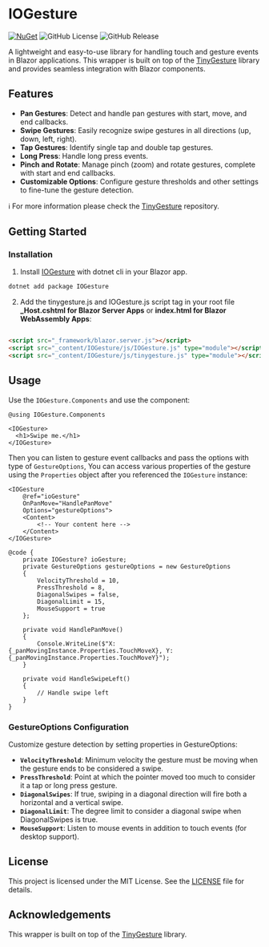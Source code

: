 # IOGesture
[![NuGet](https://img.shields.io/nuget/dt/IOGesture?logo=nuget)](https://www.nuget.org/packages/IOGesture)
![GitHub License](https://img.shields.io/github/license/iolitetech/IOGesture)
![GitHub Release](https://img.shields.io/github/v/release/iolitetech/IOGesture)


A lightweight and easy-to-use library for handling touch and gesture events in Blazor applications. This wrapper is built on top of the [TinyGesture](https://github.com/sciactive/tinygesture) library and provides seamless integration with Blazor components.

## Features
- **Pan Gestures**: Detect and handle pan gestures with start, move, and end callbacks.
- **Swipe Gestures**: Easily recognize swipe gestures in all directions (up, down, left, right).
- **Tap Gestures**: Identify single tap and double tap gestures.
- **Long Press**: Handle long press events.
- **Pinch and Rotate**: Manage pinch (zoom) and rotate gestures, complete with start and end callbacks.
- **Customizable Options**: Configure gesture thresholds and other settings to fine-tune the gesture detection.

:information_source: For more information please check the [TinyGesture](https://github.com/sciactive/tinygesture) repository.
## Getting Started
### Installation
1. Install [IOGesture](https://www.nuget.org/packages/IOGesture) with dotnet cli in your Blazor app.

  ```sh
  dotnet add package IOGesture 
  ```

2. Add the tinygesture.js and IOGesture.js script tag in your root file **_Host.cshtml for Blazor Server Apps** or **index.html for Blazor WebAssembly Apps**:
  ```html

  <script src="_framework/blazor.server.js"></script>
  <script src="_content/IOGesture/js/IOGesture.js" type="module"></script>
  <script src="_content/IOGesture/js/tinygesture.js" type="module"></script>
  ```
## Usage
Use the `IOGesture.Components` and use the component: 
```Razor
@using IOGesture.Components

<IOGesture>
  <h1>Swipe me.</h1>
</IOGesture>
```
Then you can listen to gesture event callbacks and pass the options with type of `GestureOptions`, You can access various properties of the gesture using the `Properties` object after you referenced the `IOGesture` instance:
```Razor
<IOGesture 
    @ref="ioGesture"
    OnPanMove="HandlePanMove"
    Options="gestureOptions">
    <Content>
        <!-- Your content here -->
    </Content>
</IOGesture>

@code {
    private IOGesture? ioGesture;
    private GestureOptions gestureOptions = new GestureOptions
    {
        VelocityThreshold = 10,
        PressThreshold = 8,
        DiagonalSwipes = false,
        DiagonalLimit = 15,
        MouseSupport = true
    };

    private void HandlePanMove()
    {
        Console.WriteLine($"X: {_panMovingInstance.Properties.TouchMoveX}, Y: {_panMovingInstance.Properties.TouchMoveY}");
    }

    private void HandleSwipeLeft()
    {
        // Handle swipe left
    }
}
```
### GestureOptions Configuration
Customize gesture detection by setting properties in GestureOptions:

- **`VelocityThreshold`**: Minimum velocity the gesture must be moving when the gesture ends to be considered a swipe.
- **`PressThreshold`**: Point at which the pointer moved too much to consider it a tap or long press gesture.
- **`DiagonalSwipes`**: If true, swiping in a diagonal direction will fire both a horizontal and a vertical swipe.
- **`DiagonalLimit`**: The degree limit to consider a diagonal swipe when DiagonalSwipes is true.
- **`MouseSupport`**: Listen to mouse events in addition to touch events (for desktop support).

## License
This project is licensed under the MIT License. See the [LICENSE](https://github.com/iolitetech/IOGesture/blob/master/LICENSE.txt) file for details.

## Acknowledgements
This wrapper is built on top of the [TinyGesture](https://github.com/sciactive/tinygesture) library.
